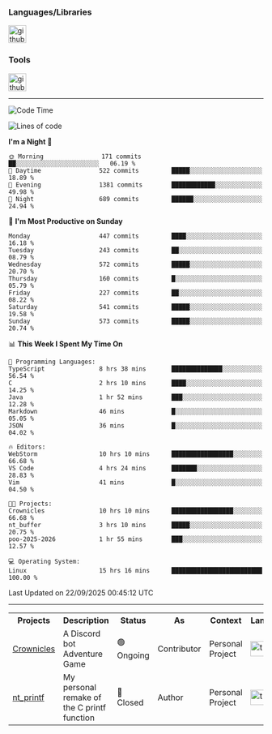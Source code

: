 <div>
    <h3>Languages/Libraries</h3>
    <img alt="github-chart" src="https://skillicons.dev/icons?i=c,py,js,ts,discordjs,html,css,md" height="35px">
</div>
<div>
    <h3>Tools</h3>
    <img alt="github-chart" src="https://skillicons.dev/icons?i=discord,git,github,gitlab,vim,vscode,webstorm,pycharm,ubuntu,pnpm,nodejs,docker" height="35px">
</div>

---
<!--START_SECTION:waka-->
![Code Time](http://img.shields.io/badge/Code%20Time-323%20hrs%2042%20mins-blue)

![Lines of code](https://img.shields.io/badge/From%20Hello%20World%20I%27ve%20Written-137.8%20thousand%20lines%20of%20code-blue)

**I'm a Night 🦉** 

```text
🌞 Morning                171 commits         ██░░░░░░░░░░░░░░░░░░░░░░░   06.19 % 
🌆 Daytime                522 commits         █████░░░░░░░░░░░░░░░░░░░░   18.89 % 
🌃 Evening                1381 commits        ████████████░░░░░░░░░░░░░   49.98 % 
🌙 Night                  689 commits         ██████░░░░░░░░░░░░░░░░░░░   24.94 % 
```
📅 **I'm Most Productive on Sunday** 

```text
Monday                   447 commits         ████░░░░░░░░░░░░░░░░░░░░░   16.18 % 
Tuesday                  243 commits         ██░░░░░░░░░░░░░░░░░░░░░░░   08.79 % 
Wednesday                572 commits         █████░░░░░░░░░░░░░░░░░░░░   20.70 % 
Thursday                 160 commits         █░░░░░░░░░░░░░░░░░░░░░░░░   05.79 % 
Friday                   227 commits         ██░░░░░░░░░░░░░░░░░░░░░░░   08.22 % 
Saturday                 541 commits         █████░░░░░░░░░░░░░░░░░░░░   19.58 % 
Sunday                   573 commits         █████░░░░░░░░░░░░░░░░░░░░   20.74 % 
```


📊 **This Week I Spent My Time On** 

```text
💬 Programming Languages: 
TypeScript               8 hrs 38 mins       ██████████████░░░░░░░░░░░   56.54 % 
C                        2 hrs 10 mins       ████░░░░░░░░░░░░░░░░░░░░░   14.25 % 
Java                     1 hr 52 mins        ███░░░░░░░░░░░░░░░░░░░░░░   12.28 % 
Markdown                 46 mins             █░░░░░░░░░░░░░░░░░░░░░░░░   05.05 % 
JSON                     36 mins             █░░░░░░░░░░░░░░░░░░░░░░░░   04.02 % 

🔥 Editors: 
WebStorm                 10 hrs 10 mins      █████████████████░░░░░░░░   66.68 % 
VS Code                  4 hrs 24 mins       ███████░░░░░░░░░░░░░░░░░░   28.83 % 
Vim                      41 mins             █░░░░░░░░░░░░░░░░░░░░░░░░   04.50 % 

🐱‍💻 Projects: 
Crownicles               10 hrs 10 mins      █████████████████░░░░░░░░   66.68 % 
nt_buffer                3 hrs 10 mins       █████░░░░░░░░░░░░░░░░░░░░   20.75 % 
poo-2025-2026            1 hr 55 mins        ███░░░░░░░░░░░░░░░░░░░░░░   12.57 % 

💻 Operating System: 
Linux                    15 hrs 16 mins      █████████████████████████   100.00 % 
```


 Last Updated on 22/09/2025 00:45:12 UTC
<!--END_SECTION:waka-->

---
<table>
    <tr>
        <th>Projects</th>
        <th>Description</th>
        <th>Status</th>
        <th>As</th>
        <th>Context</th>
        <th>Language</th>
    </tr>
    <tr>
        <td>
            <a href="https://github.com/Crownicles/Crownicles">Crownicles</a>
        </td>
        <td>
            A Discord bot Adventure Game
        </td>
        <td>
            🟢 Ongoing
        </td>
        <td>
            Contributor
        </td>
        <td>
            Personal Project
        </td>
        <td>
            <img alt="ts icon" src="https://skillicons.dev/icons?i=ts" height="30px">
        </td>
    </tr>
        <td>
            <a href="https://github.com/Ntalcme/nt_printf">nt_printf</a>
        </td>
        <td>
             My personal remake of the C printf function 
        </td>
        <td>
            🔴 Closed
        </td>
        <td>
            Author
        </td>
        <td>
            Personal Project
        </td>
        <td>
            <img alt="ts icon" src="https://skillicons.dev/icons?i=c" height="30px">
        </td>
    </tr>
</table>
